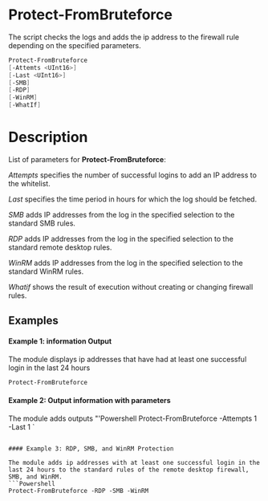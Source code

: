 # Protect-FromBruteforce

The script checks the logs and adds the ip address to the firewall rule depending on the specified parameters.

``` Powershell
Protect-FromBruteforce
[-Attemts <UInt16>]
[-Last <UInt16>]
[-SMB]
[-RDP]
[-WinRM]
[-WhatIf]
```

# Description

List of parameters for **Protect-FromBruteforce**:

_Attempts_ specifies the number of successful logins to add an IP address to the whitelist.

_Last_ specifies the time period in hours for which the log should be fetched.

_SMB_ adds IP addresses from the log in the specified selection to the standard SMB rules.

_RDP_ adds IP addresses from the log in the specified selection to the standard remote desktop rules.

_WinRM_ adds IP addresses from the log in the specified selection to the standard WinRM rules.

_Whatif_ shows the result of execution without creating or changing firewall rules.

## Examples

#### Example 1: information Output

The module displays ip addresses that have had at least one successful login in the last 24 hours

``` Powershell
Protect-FromBruteforce
```

#### Example 2: Output information with parameters

The module adds outputs
"'Powershell
Protect-FromBruteforce -Attempts 1 -Last 1
`

``` 

#### Example 3: RDP, SMB, and WinRM Protection

The module adds ip addresses with at least one successful login in the last 24 hours to the standard rules of the remote desktop firewall, SMB, and WinRM.
```Powershell
Protect-FromBruteforce -RDP -SMB -WinRM
````
